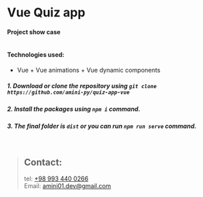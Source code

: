# Vue Quiz app
#### Project show case <br><br>
#### Technologies used:
- Vue + Vue animations + Vue dynamic components
##### 1. Download or clone the repository using `git clone https://github.com/amini-py/quiz-app-vue`
##### 2. Install the packages using `npm i` command.
##### 3. The final folder is `dist` or you can run `npm run serve` command. <br><br><br>

> ## Contact:
> tel: [+98 993 440 0266](tel:+989934400266) <br>
> Email: [amini01.dev@gmail.com](mailto:amini01.dev@gmail.com)
